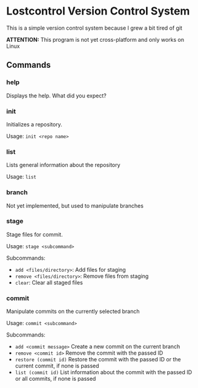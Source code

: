 # Lostcontrol Version Control System
This is a simple version control system because I grew a bit tired of git

**ATTENTION:** This program is not yet cross-platform and only works on Linux

## Commands

### help
Displays the help. What did you expect?

### init
Initializes a repository.

Usage: ```init <repo name>```

### list
Lists general information about the repository

Usage: ```list```

### branch
Not yet implemented, but used to manipulate branches

### stage
Stage files for commit.

Usage: ```stage <subcommand>```

Subcommands:
  - ```add <files/directory>```: Add files for staging
  - ```remove <files/directory>```: Remove files from staging
  - ```clear```: Clear all staged files

### commit
Manipulate commits on the currently selected branch

Usage: ```commit <subcommand>```

Subcommands:
  - ```add <commit message>``` Create a new commit on the current branch
  - ```remove <commit id>``` Remove the commit with the passed ID
  - ```restore (commit id)``` Restore the commit with the passed ID or the current commit, if none is passed
  - ```list (commit id)``` List information about the commit with the passed ID or all commits, if none is passed
